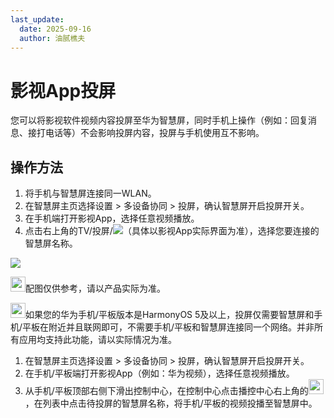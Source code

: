 ```yaml
---
last_update:
  date: 2025-09-16
  author: 油腻樵夫
---
```


# 影视App投屏

您可以将影视软件视频内容投屏至华为智慧屏，同时手机上操作（例如：回复消息、接打电话等）不会影响投屏内容，投屏与手机使用互不影响。

## 操作方法

1.  将手机与智慧屏连接同一WLAN。
2.  在智慧屏主页选择设置 > 多设备协同 > 投屏，确认智慧屏开启投屏开关。
3.  在手机端打开影视App，选择任意视频播放。
4.  点击右上角的TV/投屏/![](https://tips-p01-drcn.dbankcdn.cn/hwtips/topic/V0FM/zh-CN/zh-cn_image_0000002298074568.jpg)（具体以影视App实际界面为准），选择您要连接的智慧屏名称。

![](https://tips-p01-drcn.dbankcdn.cn/hwtips/topic/V0FM/zh-CN/zh-cn_image_0000002298234204.png)

<img src="https://tips-p01-drcn.dbankcdn.cn/hwtips/topic/V0FM/zh-CN/images/icon-note.svg" width="24" height="24"/>配图仅供参考，请以产品实际为准。


<img src="https://tips-p01-drcn.dbankcdn.cn/hwtips/topic/V0FM/zh-CN/images/icon-note.svg" width="24" height="24"/>如果您的华为手机/平板版本是HarmonyOS 5及以上，投屏仅需要智慧屏和手机/平板在附近并且联网即可，不需要手机/平板和智慧屏连接同一个网络。并非所有应用均支持此功能，请以实际情况为准。

1.  在智慧屏主页选择设置 > 多设备协同 > 投屏，确认智慧屏开启投屏开关。
2.  在手机/平板端打开影视App（例如：华为视频），选择任意视频播放。
3.  从手机/平板顶部右侧下滑出控制中心，在控制中心点击播控中心右上角的<img src="https://tips-p01-drcn.dbankcdn.cn/hwtips/topic/V0FM/zh-CN/zh-cn_image_0000002451651733.png" width="24" height="24"/>，在列表中点击待投屏的智慧屏名称，将手机/平板的视频投播至智慧屏中。